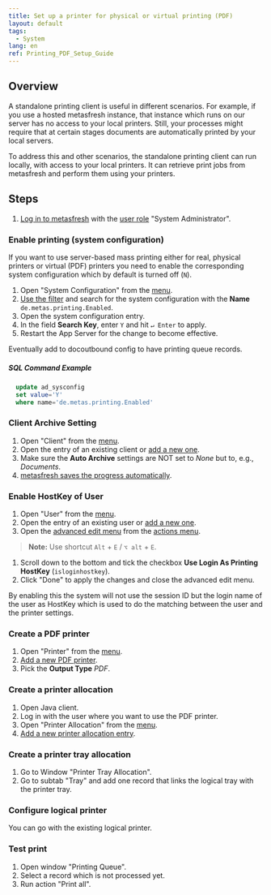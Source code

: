 ```yaml
---
title: Set up a printer for physical or virtual printing (PDF)
layout: default
tags:
  - System
lang: en
ref: Printing_PDF_Setup_Guide
---
```


<!--
Merged with infos from the following obsolete docs:
- appdictionary_collection\EN\sysconfig_printing.Enabled.md
- howto_collection\EN\how_to_use_the_standalone_printing_client.md
-->

## Overview
A standalone printing client is useful in different scenarios. For example, if you use a hosted metasfresh instance, that instance which runs on our server has no access to your local printers.
Still, your processes might require that at certain stages documents are automatically printed by your local servers.

To address this and other scenarios, the standalone printing client can run locally, with access to your local printers.
It can retrieve print jobs from metasfresh and perform them using your printers.

## Steps
1. [Log in to metasfresh](Login) with the [user role](NewUserRole) "System Administrator".

### Enable printing (system configuration)
If you want to use server-based mass printing either for real, physical printers or virtual (PDF) printers you need to enable the corresponding system configuration which by default is turned off (`N`).

1. Open "System Configuration" from the [menu](Menu).
1. [Use the filter](Filtering_function) and search for the system configuration with the **Name** `de.metas.printing.Enabled`.
1. Open the system configuration entry.
1. In the field **Search Key**, enter `Y` and hit `↵ Enter` to apply.
1. Restart the App Server for the change to become effective.

Eventually add to docoutbound config to have printing queue records.

##### SQL Command Example
```SQL
  update ad_sysconfig
  set value='Y'
  where name='de.metas.printing.Enabled'
```

### Client Archive Setting
1. Open "Client" from the [menu](Menu).
1. Open the entry of an existing client or [add a new one](New_Record_Window).
1. Make sure the **Auto Archive** settings are NOT set to *None* but to, e.g., *Documents*.
1. [metasfresh saves the progress automatically](Saveindicator).

### Enable HostKey of User
1. Open "User" from the [menu](Menu).
1. Open the entry of an existing user or [add a new one](Add_user).
1. Open the [advanced edit menu](ViewModes#adv-edit) from the [actions menu](StartAction#actions-menu).
 >**Note:** Use shortcut `Alt` + `E` / `⌥ alt` + `E`.

1. Scroll down to the bottom and tick the checkbox **Use Login As Printing HostKey** (`isloginhostkey`).
1. Click "Done" to apply the changes and close the advanced edit menu.

By enabling this the system will not use the session ID but the login name of the user as HostKey which is used to do the matching between the user and the printer settings.

### Create a PDF printer
1. Open "Printer" from the [menu](Menu).
1. [Add a new PDF printer](New_Record_Window).
1. Pick the **Output Type** *PDF*.

### Create a printer allocation
1. Open Java client.
1. Log in with the user where you want to use the PDF printer.
1. Open "Printer Allocation" from the [menu](Menu).
1. [Add a new printer allocation entry](New_Record_Window).

### Create a printer tray allocation
1. Go to Window "Printer Tray Allocation".
1. Go to subtab "Tray" and add one record that links the logical tray with the printer tray.

### Configure logical printer
You can go with the existing logical printer.

### Test print
1. Open window "Printing Queue".
1. Select a record which is not processed yet.
1. Run action "Print all".
